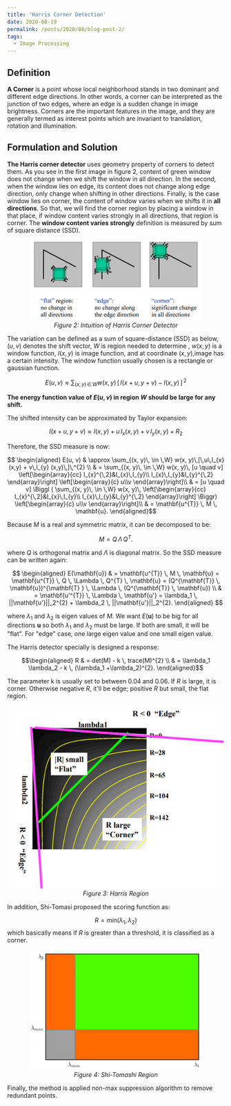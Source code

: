 ```yaml
---
title: 'Harris Corner Detection'
date: 2020-08-19
permalink: /posts/2020/08/blog-post-2/
tags:
  - Image Processing
---
```


## Definition

**A Corner** is a point whose local neighborhood stands in two dominant and different edge directions. In other words, a corner can be interpreted as the junction of two edges, where an edge is a sudden change in image brightness. Corners are the important features in the image, and they are generally termed as interest points which are invariant to translation, rotation and illumination.

## Formulation and Solution

**The Harris corner detector** uses geometry property of corners to detect them. As you see in the first image in figure 2, content of green window does not change when we shift the window in all direction. In the second, when the window lies on edge, its content does not change along edge direction, only change when shifting in other directions. Finally, is the case window lies on corner, the content of window varies when we shifts it in **all directions**. So that, we will find the corner region by placing a window in that place, if window content varies strongly in all directions, that region is corner. The **window content varies strongly** definition is measured by sum of square distance (SSD).

<p align="center">
    <img width="400"  src="/figure/harris_corner/corner.png"/>
    <br>
    <i>Figure 2: Intuition of Harris Corner Detector</i>
</p>

The variation can be defined as a sum of square-distance (SSD) as below, $(u, v)$ denotes the shift vector, $W$ is region needed to determine , $w(x,y)$ is a window function, $I(x,y)$ is image function, and at coordinate $(x, y)$,image has a certain intensity. The window function usually chosen is a rectangle or gaussian function.

$$ E(u, v) \approx \sum_{(x, y) \, \in \,W} w(x, y) \, [\,I(x + u, y+ v) - I(x, y)\,] \,^ {2} $$

**The energy function value of $E(u, v)$ in region $W$ should be large for any shift.**

The shifted intensity can be approximated by Taylor expansion:

$$ I (x + u, y + v) \approx I(x, y) + u\,I_{x} (x,y) + v\,I_{y} (x,y) + R_{2}$$

Therefore, the SSD measure is now:

$$ \begin{aligned}
E(u, v) & \approx \sum_{(x, y)\, \in \,W} w(x, y)\,[\,u\,I_{x} (x,y) + v\,I_{y} (x,y)\,]\,^{2} \\
& = \sum_{(x, y)\, \in \,W} w(x, y)\, [u \quad v]
\left[\begin{array}{cc}
    I_{x}^{\,2}&I_{x}\,I_{y}\\
    I_{x}\,I_{y}&I_{y}^{\,2}
\end{array}\right] 
\left[\begin{array}{c}
    u\\v
\end{array}\right]\\
& =  [u \quad v] \Biggl ( \sum_{(x, y)\, \in \,W} w(x, y)\,
\left[\begin{array}{cc}
    I_{x}^{\,2}&I_{x}\,I_{y}\\
    I_{x}\,I_{y}&I_{y}^{\,2}
\end{array}\right] \Biggr)
\left[\begin{array}{c}
    u\\v
\end{array}\right]\\
    & = \mathbf{u^{T}} \, M \, \mathbf{u}.
\end{aligned}$$

Because $M$ is a real and symmetric matrix, it can be decomposed to be:

$$ M = Q \, \Lambda \, Q^{T}. $$

where $Q$ is orthogonal matrix and $\Lambda$ is diagonal matrix. So the SSD measure can be written again:

$$ \begin{aligned}
    E(\mathbf{u}) & = \mathbf{u^{T}} \, M \, \mathbf{u} = \mathbf{u^{T}} \, Q \, \Lambda \, Q^{T} \, \mathbf{u} = (Q^{\mathbf{T}} \, \mathbf{u})^{\mathbf{T} } \, \Lambda \, (Q^{\mathbf{T}} \, \mathbf{u}) \\
                & = \mathbf{u'^{T}} \, \Lambda \, \mathbf{u'} = \lambda_1 \, ||\mathbf{u'}||_2^{2} + \lambda_2 \, ||\mathbf{u'}||_2^{2}.
\end{aligned} $$

where $\lambda_1$ and $\lambda_2$ is eigen values of $M$. We want $E(\mathbf{u})$ to be big for all directions $\mathbf{u}$ so both $\lambda_1$ and $\lambda_2$ must be large. If both are small, it will be "flat". For "edge" case, one large eigen value and one small eigen value.

The Harris detector specially is designed a response:

$$\begin{aligned}
    R & = det(M) - k \, trace(M)^{2} \\
      & = \lambda_1 \lambda_2 - k \, (\lambda_1 +\lambda_2)^{2}.
\end{aligned}$$

The parameter k is usually set to between 0.04 and 0.06. If $R$ is large, it is corner. Otherwise negative $R$, it'll be edge; positive $R$ but small, the flat region.

<!-- <p align = "center">
    <img width="300"  src="/figure/harris_corner/harris_region.jpg"/>
    <br>
    <i>Figure 3: Harris Region</i>
</p>
 -->

<p align = "center">
    <img width="500"  src="/figure/harris_corner/R_value.png"/>
    <br>
    <i>Figure 3: Harris Region</i>
</p>

In addition, Shi-Tomasi proposed the scoring function as:

$$R = min (\lambda_ 1, \lambda_2)$$
which basically means if $R$ is greater than a threshold, it is classified as a corner.

<p align = "center">
    <img width="400"  src="/figure/harris_corner/shitomasi_space.png"/>
    <br>
    <i>Figure 4: Shi-Tomashi Region</i>
</p>

Finally, the method is applied non-max suppression algorithm to remove redundant points.
